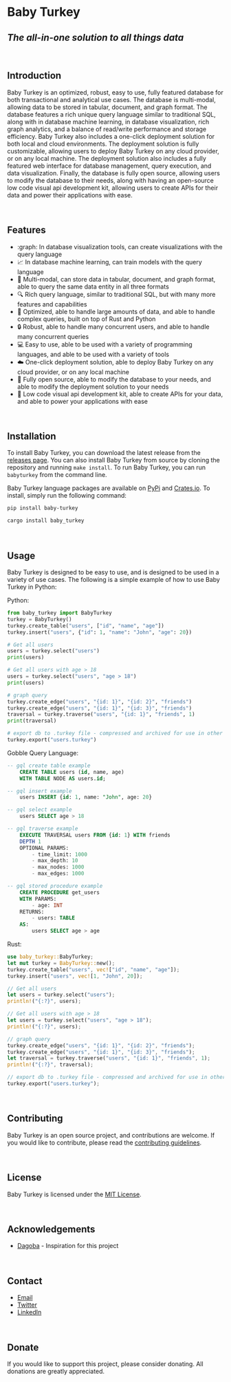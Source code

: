 # Baby Turkey

## *The all-in-one solution to all things data*

<div>&nbsp;</div>

## **Introduction**
 Baby Turkey is an optimized, robust, easy to use, fully featured database for both transactional and analytical use cases. The database is multi-modal, allowing data to be stored in tabular, document, and graph format. The database features a rich unique query language similar to traditional SQL, along with in database machine learning, in database visualization, rich graph analytics, and a balance of read/write performance and storage efficiency.
 Baby Turkey also includes a one-click deployment solution for both local and cloud environments. The deployment solution is fully customizable, allowing users to deploy Baby Turkey on any cloud provider, or on any local machine. The deployment solution also includes a fully featured web interface for database management, query execution, and data visualization. Finally, the database is fully open source, allowing users to modify the database to their needs, along with having an open-source low code visual api development kit, allowing users to create APIs for their data and power their applications with ease.

<div>&nbsp;</div>

## **Features**
- :graph: In database visualization tools, can create visualizations with the query language
- :chart_with_upwards_trend: In database machine learning, can train models with the query language
- :file_folder: Multi-modal, can store data in tabular, document, and graph format, able to query the same data entity in all three formats
- :mag: Rich query language, similar to traditional SQL, but with many more features and capabilities
- :rocket: Optimized, able to handle large amounts of data, and able to handle complex queries, built on top of Rust and Python
- :lock: Robust, able to handle many concurrent users, and able to handle many concurrent queries
- :computer: Easy to use, able to be used with a variety of programming languages, and able to be used with a variety of tools
- :cloud: One-click deployment solution, able to deploy Baby Turkey on any cloud provider, or on any local machine
- :open_file_folder: Fully open source, able to modify the database to your needs, and able to modify the deployment solution to your needs
- :hammer: Low code visual api development kit, able to create APIs for your data, and able to power your applications with ease

<div>&nbsp;</div>

## **Installation**
To install Baby Turkey, you can download the latest release from the [releases page](releases). You can also install Baby Turkey from source by cloning the repository and running `make install`. To run Baby Turkey, you can run `babyturkey` from the command line.

Baby Turkey language packages are available on [PyPi](https://pypi.org/project/baby-turkey/) and [Crates.io](https://crates.io/crates/baby_turkey). To install, simply run the following command:

```bash
pip install baby-turkey
```

```bash
cargo install baby_turkey
```

<div>&nbsp;</div>

## **Usage**
Baby Turkey is designed to be easy to use, and is designed to be used in a variety of use cases. The following is a simple example of how to use Baby Turkey in Python:

Python:
```python
from baby_turkey import BabyTurkey
turkey = BabyTurkey()
turkey.create_table("users", ["id", "name", "age"])
turkey.insert("users", {"id": 1, "name": "John", "age": 20})

# Get all users
users = turkey.select("users")
print(users)

# Get all users with age > 18
users = turkey.select("users", "age > 18")
print(users)

# graph query
turkey.create_edge("users", "{id: 1}", "{id: 2}", "friends")
turkey.create_edge("users", "{id: 1}", "{id: 3}", "friends")
traversal = turkey.traverse("users", "{id: 1}", "friends", 1)
print(traversal)

# export db to .turkey file - compressed and archived for use in other projects
turkey.export("users.turkey")

```

Gobble Query Language:
```sql
-- gql create table example
    CREATE TABLE users (id, name, age)
    WITH TABLE NODE AS users.id;

-- gql insert example
    users INSERT {id: 1, name: "John", age: 20}

-- gql select example
    users SELECT age > 18

-- gql traverse example
    EXECUTE TRAVERSAL users FROM {id: 1} WITH friends
    DEPTH 1
    OPTIONAL PARAMS:
        - time_limit: 1000
        - max_depth: 10
        - max_nodes: 1000
        - max_edges: 1000

-- gql stored procedure example
    CREATE PROCEDURE get_users
    WITH PARAMS:
        - age: INT
    RETURNS:
        - users: TABLE
    AS:
        users SELECT age > age

```

Rust:
```rust
use baby_turkey::BabyTurkey;
let mut turkey = BabyTurkey::new();
turkey.create_table("users", vec!["id", "name", "age"]);
turkey.insert("users", vec![1, "John", 20]);

// Get all users
let users = turkey.select("users");
println!("{:?}", users);

// Get all users with age > 18
let users = turkey.select("users", "age > 18");
println!("{:?}", users);

// graph query
turkey.create_edge("users", "{id: 1}", "{id: 2}", "friends");
turkey.create_edge("users", "{id: 1}", "{id: 3}", "friends");
let traversal = turkey.traverse("users", "{id: 1}", "friends", 1);
println!("{:?}", traversal);

// export db to .turkey file - compressed and archived for use in other projects
turkey.export("users.turkey");
```

<div>&nbsp;</div>

## **Contributing**
Baby Turkey is an open source project, and contributions are welcome. If you would like to contribute, please read the [contributing guidelines](contributing.md).

<div>&nbsp;</div>

## **License**
Baby Turkey is licensed under the [MIT License](LICENSE).

<div>&nbsp;</div>

## **Acknowledgements**
- [Dagoba](https://github.com/skvrahul/dagoba) - Inspiration for this project

<div>&nbsp;</div>

## **Contact**
- [Email](mailto:khgardner@pm.me)
- [Twitter](https://twitter.com/tckeezy)
- [LinkedIn](https://www.linkedin.com/in/khlgardner/)

<div>&nbsp;</div>

## **Donate**
If you would like to support this project, please consider donating. All donations are greatly appreciated.